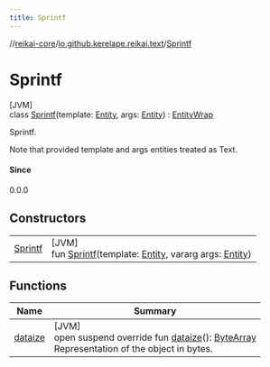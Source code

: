 ```yaml
---
title: Sprintf
---
```

//[reikai-core](../../../index.html)/[io.github.kerelape.reikai.text](../index.html)/[Sprintf](index.html)



# Sprintf



[JVM]\
class [Sprintf](index.html)(template: [Entity](../../io.github.kerelape.reikai.core/-entity/index.html), args: [Entity](../../io.github.kerelape.reikai.core/-entity/index.html)) : [EntityWrap](../../io.github.kerelape.reikai.core/-entity-wrap/index.html)

Sprintf.



Note that provided template and args entities treated as Text.



#### Since



0.0.0



## Constructors


| | |
|---|---|
| [Sprintf](-sprintf.html) | [JVM]<br>fun [Sprintf](-sprintf.html)(template: [Entity](../../io.github.kerelape.reikai.core/-entity/index.html), vararg args: [Entity](../../io.github.kerelape.reikai.core/-entity/index.html)) |


## Functions


| Name | Summary |
|---|---|
| [dataize](../../io.github.kerelape.reikai.core/-entity/dataize.html) | [JVM]<br>open suspend override fun [dataize](../../io.github.kerelape.reikai.core/-entity/dataize.html)(): [ByteArray](https://kotlinlang.org/api/latest/jvm/stdlib/kotlin/-byte-array/index.html)<br>Representation of the object in bytes. |

